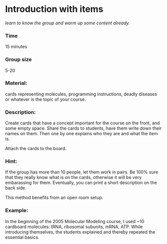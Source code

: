 
# Introduction with items

*learn to know the group and warm up some content already.*

### Time

15 minutes

### Group size

5-20

### Material:

cards representing molecules, programming instructions, deadly diseases or whatever is the topic of your course.

### Description:

Create cards that have a concept important for the course on the front,
and some empty space. Share the cards to students, have them write down
their names on them. Then one by one explains who they are and what the item is.

Attach the cards to the board.

### Hint:

If the group has more than 10 people, let them work in pairs. Be 100%
sure that they really know what is on the cards, otherwise it will be
very embarassing for them. Eventually, you can print a short description
on the back side.

This method benefits from an open room setup.

### Example:

In the beginning of the 2005 Molecular Modeling course, I used ~10
cardboard molecules: tRNA, ribosomal subunits, mRNA, ATP. While
introducing themselves, the students explained and thereby repeated the
essential basics.
